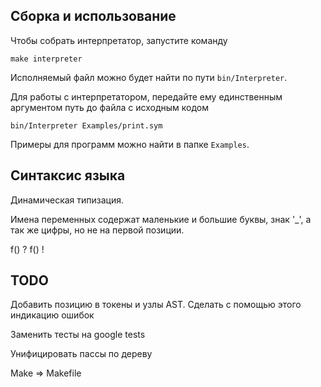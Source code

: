 ## Сборка и использование

Чтобы собрать интерпретатор, запустите команду
```
make interpreter
```

Исполняемый файл можно будет найти по пути `bin/Interpreter`.

Для работы с интерпретатором, передайте ему единственным аргументом путь до файла с исходным кодом
```
bin/Interpreter Examples/print.sym
```

Примеры для программ можно найти в папке `Examples`.

## Синтаксис языка

Динамическая типизация.

Имена переменных содержат маленькие и большие буквы, знак '_', а так же цифры, но не на первой позиции.

f() ?
f() !

## TODO
Добавить позицию в токены и узлы AST. Сделать с помощью этого индикацию ошибок

Заменить тесты на google tests

Унифицировать пассы по дереву

Make => Makefile
